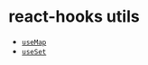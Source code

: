 # react-hooks utils

- [`useMap`](https://github.com/weedz/react-hooks/tree/master/src/useMap)
- [`useSet`](https://github.com/weedz/react-hooks/tree/master/src/useSet)

